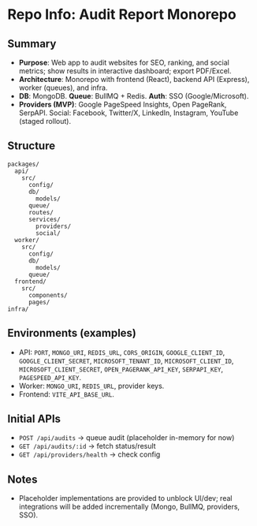 # Repo Info: Audit Report Monorepo

## Summary
- **Purpose**: Web app to audit websites for SEO, ranking, and social metrics; show results in interactive dashboard; export PDF/Excel.
- **Architecture**: Monorepo with frontend (React), backend API (Express), worker (queues), and infra.
- **DB**: MongoDB. **Queue**: BullMQ + Redis. **Auth**: SSO (Google/Microsoft).
- **Providers (MVP)**: Google PageSpeed Insights, Open PageRank, SerpAPI. Social: Facebook, Twitter/X, LinkedIn, Instagram, YouTube (staged rollout).

## Structure
```
packages/
  api/
    src/
      config/
      db/
        models/
      queue/
      routes/
      services/
        providers/
        social/
  worker/
    src/
      config/
      db/
        models/
      queue/
  frontend/
    src/
      components/
      pages/
infra/
```

## Environments (examples)
- API: `PORT`, `MONGO_URI`, `REDIS_URL`, `CORS_ORIGIN`, `GOOGLE_CLIENT_ID`, `GOOGLE_CLIENT_SECRET`, `MICROSOFT_TENANT_ID`, `MICROSOFT_CLIENT_ID`, `MICROSOFT_CLIENT_SECRET`, `OPEN_PAGERANK_API_KEY`, `SERPAPI_KEY`, `PAGESPEED_API_KEY`.
- Worker: `MONGO_URI`, `REDIS_URL`, provider keys.
- Frontend: `VITE_API_BASE_URL`.

## Initial APIs
- `POST /api/audits` → queue audit (placeholder in-memory for now)
- `GET /api/audits/:id` → fetch status/result
- `GET /api/providers/health` → check config

## Notes
- Placeholder implementations are provided to unblock UI/dev; real integrations will be added incrementally (Mongo, BullMQ, providers, SSO).
